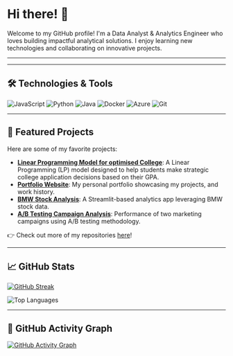 # Hi there! 👋

Welcome to my GitHub profile! I'm a Data Analyst & Analytics Engineer who loves building impactful analytical solutions. I enjoy learning new technologies and collaborating on innovative projects.

---


---

## 🛠 Technologies & Tools

![JavaScript](https://img.shields.io/badge/-JavaScript-F7DF1E?logo=javascript&logoColor=black&style=flat)
![Python](https://img.shields.io/badge/-Python-3776AB?logo=python&logoColor=white&style=flat)
![Java](https://img.shields.io/badge/-Java-007396?logo=java&logoColor=white&style=flat)
![Docker](https://img.shields.io/badge/-Docker-2496ED?logo=docker&logoColor=white&style=flat)
![Azure](https://img.shields.io/badge/-Azure-0078D7?logo=microsoft-azure&logoColor=white&style=flat)
![Git](https://img.shields.io/badge/-Git-F05032?logo=git&logoColor=white&style=flat)

---

## 🚀 Featured Projects

Here are some of my favorite projects:

- [**Linear Programming Model for optimised College**](https://ads2024.github.io/US-College-Optimizer-LP-Model/): A Linear Programming (LP) model designed to help students make strategic college application decisions based on their GPA.
- [**Portfolio Website**](https://ads2024.github.io/): My personal portfolio showcasing my projects, and work history.
- [**BMW Stock Analysis**](https://bmw-stock-analysis-dashboard.streamlit.app/): A Streamlit-based analytics app leveraging BMW stock data.
- [**A/B Testing Campaign Analysis**](https://ads2024.github.io/AB-Testing-Campaign-Analysis/): Performance of two marketing campaigns using A/B testing methodology.

👉 Check out more of my repositories [here](https://github.com/Ads2024?tab=repositories)!

---

## 📈 GitHub Stats

[![GitHub Streak](https://github-readme-streak-stats.herokuapp.com?user=Ads2024&theme=dark&background=000000)](https://git.io/streak-stats)

![Top Languages](https://github-readme-stats.vercel.app/api/top-langs/?username=Ads2024&layout=compact&theme=vision-friendly-dark)

---


## 🎨 GitHub Activity Graph
[![GitHub Activity Graph](https://github-readme-activity-graph.vercel.app/graph?username=Ads2024&bg_color=0d1117&color=ffffff&line=00ff00&point=00ff00&area=true&hide_border=true)](https://github.com/ashutosh00710/github-readme-activity-graph)







